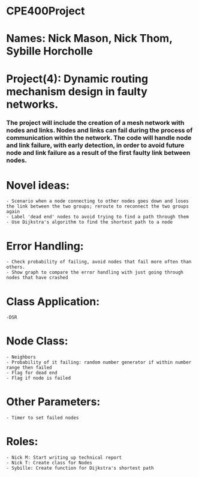 # CPE400Project
# Names: Nick Mason, Nick Thom, Sybille Horcholle
# Project(4): Dynamic routing mechanism design in faulty networks. 
### The project will include the creation of a mesh network with nodes and links.  Nodes and links can fail during the process of communication within the network.  The code will handle node and link failure, with early detection, in order to avoid future node and link failure as a result of the first faulty link between nodes.  

# Novel ideas:
	- Scenario when a node connecting to other nodes goes down and loses the link between the two groups; reroute to reconnect the two groups again
	- Label 'dead end' nodes to avoid trying to find a path through them
	- Use Dijkstra's algorithm to find the shortest path to a node

# Error Handling:
	- Check probability of failing, avoid nodes that fail more often than others. 
	- Show graph to compare the error handling with just going through nodes that have crashed
# Class Application:
	-DSR
# Node Class:
	- Neighbors
	- Probability of it failing: random number generator if within number range then failed
	- Flag for dead end
	- Flag if node is failed 
	
# Other Parameters:
	- Timer to set failed nodes

# Roles:
	- Nick M: Start writing up technical report
	- Nick T: Create class for Nodes
	- Sybille: Create function for Dijkstra's shortest path
